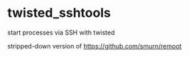 # twisted_sshtools
start processes via SSH with twisted

stripped-down version of https://github.com/smurn/remoot
